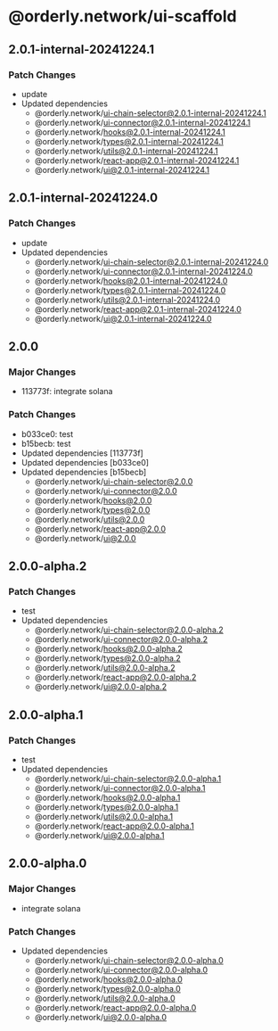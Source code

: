# @orderly.network/ui-scaffold

## 2.0.1-internal-20241224.1

### Patch Changes

- update
- Updated dependencies
  - @orderly.network/ui-chain-selector@2.0.1-internal-20241224.1
  - @orderly.network/ui-connector@2.0.1-internal-20241224.1
  - @orderly.network/hooks@2.0.1-internal-20241224.1
  - @orderly.network/types@2.0.1-internal-20241224.1
  - @orderly.network/utils@2.0.1-internal-20241224.1
  - @orderly.network/react-app@2.0.1-internal-20241224.1
  - @orderly.network/ui@2.0.1-internal-20241224.1

## 2.0.1-internal-20241224.0

### Patch Changes

- update
- Updated dependencies
  - @orderly.network/ui-chain-selector@2.0.1-internal-20241224.0
  - @orderly.network/ui-connector@2.0.1-internal-20241224.0
  - @orderly.network/hooks@2.0.1-internal-20241224.0
  - @orderly.network/types@2.0.1-internal-20241224.0
  - @orderly.network/utils@2.0.1-internal-20241224.0
  - @orderly.network/react-app@2.0.1-internal-20241224.0
  - @orderly.network/ui@2.0.1-internal-20241224.0

## 2.0.0

### Major Changes

- 113773f: integrate solana

### Patch Changes

- b033ce0: test
- b15becb: test
- Updated dependencies [113773f]
- Updated dependencies [b033ce0]
- Updated dependencies [b15becb]
  - @orderly.network/ui-chain-selector@2.0.0
  - @orderly.network/ui-connector@2.0.0
  - @orderly.network/hooks@2.0.0
  - @orderly.network/types@2.0.0
  - @orderly.network/utils@2.0.0
  - @orderly.network/react-app@2.0.0
  - @orderly.network/ui@2.0.0

## 2.0.0-alpha.2

### Patch Changes

- test
- Updated dependencies
  - @orderly.network/ui-chain-selector@2.0.0-alpha.2
  - @orderly.network/ui-connector@2.0.0-alpha.2
  - @orderly.network/hooks@2.0.0-alpha.2
  - @orderly.network/types@2.0.0-alpha.2
  - @orderly.network/utils@2.0.0-alpha.2
  - @orderly.network/react-app@2.0.0-alpha.2
  - @orderly.network/ui@2.0.0-alpha.2

## 2.0.0-alpha.1

### Patch Changes

- test
- Updated dependencies
  - @orderly.network/ui-chain-selector@2.0.0-alpha.1
  - @orderly.network/ui-connector@2.0.0-alpha.1
  - @orderly.network/hooks@2.0.0-alpha.1
  - @orderly.network/types@2.0.0-alpha.1
  - @orderly.network/utils@2.0.0-alpha.1
  - @orderly.network/react-app@2.0.0-alpha.1
  - @orderly.network/ui@2.0.0-alpha.1

## 2.0.0-alpha.0

### Major Changes

- integrate solana

### Patch Changes

- Updated dependencies
  - @orderly.network/ui-chain-selector@2.0.0-alpha.0
  - @orderly.network/ui-connector@2.0.0-alpha.0
  - @orderly.network/hooks@2.0.0-alpha.0
  - @orderly.network/types@2.0.0-alpha.0
  - @orderly.network/utils@2.0.0-alpha.0
  - @orderly.network/react-app@2.0.0-alpha.0
  - @orderly.network/ui@2.0.0-alpha.0
